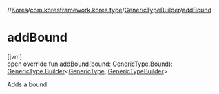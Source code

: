 //[Kores](../../../index.md)/[com.koresframework.kores.type](../index.md)/[GenericTypeBuilder](index.md)/[addBound](add-bound.md)

# addBound

[jvm]\
open override fun [addBound](add-bound.md)(bound: [GenericType.Bound](../-generic-type/-bound/index.md)): [GenericType.Builder](../-generic-type/-builder/index.md)<[GenericType](../-generic-type/index.md), [GenericTypeBuilder](index.md)>

Adds a bound.
